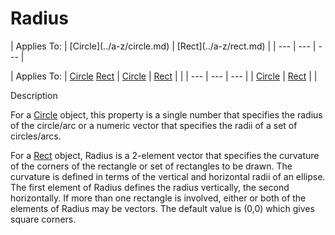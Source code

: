 




<h1 class="heading"><span class="name">Radius</span></h1>
| Applies To: | [Circle](../a-z/circle.md) | [Rect](../a-z/rect.md) |
| --- | --- | ---  |

| Applies To: | [Circle](../a-z/circle.md) [Rect](../a-z/rect.md) | [Circle](../a-z/circle.md) | [Rect](../a-z/rect.md) |  |
| --- | --- | ---  |
| [Circle](../a-z/circle.md) | [Rect](../a-z/rect.md) |  |


Description


For a [Circle](../a-z/circle.md) object, this property is a single number that specifies the radius of the circle/arc or a numeric vector that specifies the radii of a set of circles/arcs.


For a [Rect](../a-z/rect.md) object, Radius is a 2-element vector that specifies the curvature of the corners of the rectangle or set of rectangles to be drawn. The curvature is defined in terms of the vertical and horizontal radii of an ellipse. The first element of Radius defines the radius vertically, the second horizontally. If more than one rectangle is involved, either or both of the elements of Radius may be vectors. The default value is (0,0) which gives square corners.




